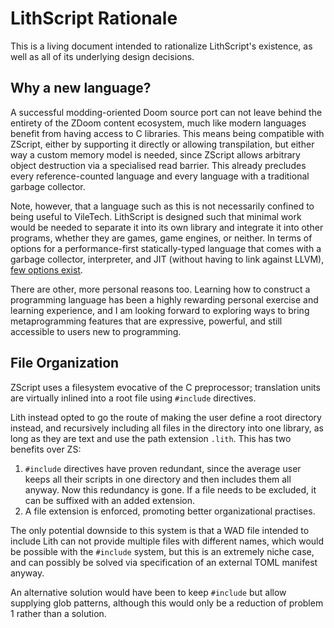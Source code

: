 # LithScript Rationale

This is a living document intended to rationalize LithScript's existence, as well as all of its underlying design decisions.

## Why a new language?

A successful modding-oriented Doom source port can not leave behind the entirety of the ZDoom content ecosystem, much like modern languages benefit from having access to  C libraries. This means being compatible with ZScript, either by supporting it directly or allowing transpilation, but either way a custom memory model is needed, since ZScript allows arbitrary object destruction via a specialised read barrier. This already precludes every reference-counted language and every language with a traditional garbage collector.

Note, however, that a language such as this is not necessarily confined to being useful to VileTech. LithScript is designed such that minimal work would be needed to separate it into its own library and integrate it into other programs, whether they are games, game engines, or neither. In terms of options for a performance-first statically-typed language that comes with a garbage collector, interpreter, and JIT (without having to link against LLVM), [few options exist](https://github.com/dbohdan/embedded-scripting-languages).

There are other, more personal reasons too. Learning how to construct a programming language has been a highly rewarding personal exercise and learning experience, and I am looking forward to exploring ways to bring metaprogramming features that are expressive, powerful, and still accessible to users new to programming.

## File Organization

ZScript uses a filesystem evocative of the C preprocessor; translation units are virtually inlined into a root file using `#include` directives.

Lith instead opted to go the route of making the user define a root directory instead, and recursively including all files in the directory into one library, as long as they are text and use the path extension `.lith`. This has two benefits over ZS:

1. `#include` directives have proven redundant, since the average user keeps all their scripts in one directory and then includes them all anyway. Now this redundancy is gone. If a file needs to be excluded, it can be suffixed with an added extension.
2. A file extension is enforced, promoting better organizational practises.

The only potential downside to this system is that a WAD file intended to include Lith can not provide multiple files with different names, which would be possible with the `#include` system, but this is an extremely niche case, and can possibly be solved via specification of an external TOML manifest anyway.

An alternative solution would have been to keep `#include` but allow supplying glob patterns, although this would only be a reduction of problem 1 rather than a solution.
